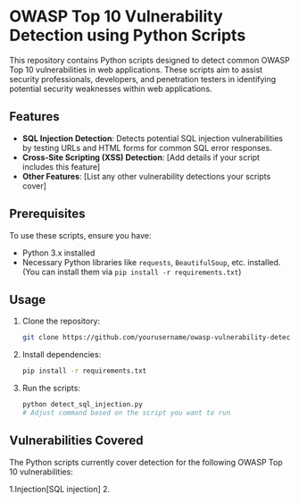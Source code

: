 

# OWASP Top 10 Vulnerability Detection using Python Scripts

This repository contains Python scripts designed to detect common OWASP Top 10 vulnerabilities in web applications. These scripts aim to assist security professionals, developers, and penetration testers in identifying potential security weaknesses within web applications.

## Features

- **SQL Injection Detection**: Detects potential SQL injection vulnerabilities by testing URLs and HTML forms for common SQL error responses.
- **Cross-Site Scripting (XSS) Detection**: [Add details if your script includes this feature]
- **Other Features**: [List any other vulnerability detections your scripts cover]

## Prerequisites

To use these scripts, ensure you have:

- Python 3.x installed
- Necessary Python libraries like `requests`, `BeautifulSoup`, etc. installed. (You can install them via `pip install -r requirements.txt`)

## Usage

1. Clone the repository:

    ```bash
    git clone https://github.com/yourusername/owasp-vulnerability-detection.git
    ```

2. Install dependencies:

    ```bash
    pip install -r requirements.txt
    ```

3. Run the scripts:

    ```bash
    python detect_sql_injection.py
    # Adjust command based on the script you want to run
    ```

## Vulnerabilities Covered

The Python scripts currently cover detection for the following OWASP Top 10 vulnerabilities:

1.Injection[SQL injection]
2. 